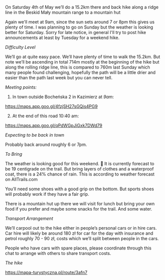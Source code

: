 On Saturday 4th of May we’ll do a 15.2km there and back hike along a ridge line in the Beskid Mały mountain range to a mountain hut

Again we'll meet at 9am, since the sun sets around 7 or 8pm this gives us plenty of time. I was planning to go on Sunday but the weather is looking better for Saturday. Sorry for late notice, in general I'll try to post hike announcements at least by Tuesday for a weekend hike.

*Difficulty Level*

We’ll go at quite easy pace. We’ll have plenty of time to walk the 15.2km. But note we’ll be ascending in total 714m mostly at the beginning of the hike but along the rolling ridge line, this is compared to 760m last Sunday which many people found challenging, hopefully the path will be a little drier and easier than the path last week but you can never tell.

*Meeting points:*

1) In town outside Bocheńska 2 in Kazimierz at *9am*: 

https://maps.app.goo.gl/4fzjSH27sGQis4PG9

2) At the end of this road 10:40 am:

https://maps.app.goo.gl/qPdWGpJiGxk7DWd79

*Expecting to be back in town*

Probably back around roughly 6 or 7pm.

*To Bring*

The weather is looking good for this weekend. 🙂 It is currently forecast to be 19 centigrade on the trail. But bring layers of clothes and a waterproof coat, there is a 24% chance of rain. This is according to weather forecast on AllTrails.com

You’ll need some shoes with a good grip on the bottom. But sports shoes will probably work if they have a fair grip.

There is a mountain hut up there we will visit for lunch but bring your own food if you prefer and maybe some snacks for the trail. And some water.

*Transport Arrangement*

We’ll carpool out to the hike either in people’s personal cars or in hire cars. Car hire will likely be around 180 zł for car for the day with insurance and petrol roughly 70 - 90 zł, costs which we’ll split between people in the cars.

People who have cars with spare places, please coordinate through this chat to arrange with others to share transport costs.

*The hike* 

https://mapa-turystyczna.pl/route/3afn7